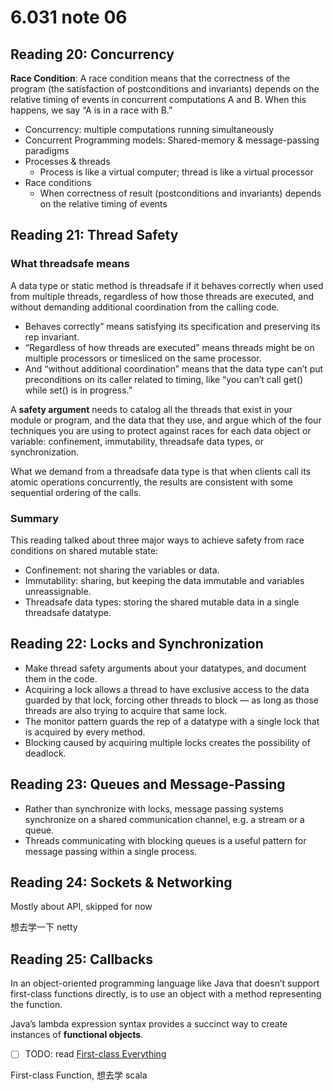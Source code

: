# 6.031 note 06

## Reading 20: Concurrency

**Race Condition**: A race condition means that the correctness of the program (the satisfaction of postconditions and invariants) depends on the relative timing of events in concurrent computations A and B. When this happens, we say “A is in a race with B.”

* Concurrency: multiple computations running simultaneously
* Concurrent Programming models: Shared-memory & message-passing paradigms
* Processes & threads
  * Process is like a virtual computer; thread is like a virtual processor
* Race conditions
  * When correctness of result (postconditions and invariants) depends on the relative timing of events

## Reading 21: Thread Safety

### What threadsafe means

A data type or static method is threadsafe if it behaves correctly when used from multiple threads, regardless of how those threads are executed, and without demanding additional coordination from the calling code.

* Behaves correctly” means satisfying its specification and preserving its rep invariant.
* “Regardless of how threads are executed” means threads might be on multiple processors or timesliced on the same processor.
* And “without additional coordination” means that the data type can’t put preconditions on its caller related to timing, like “you can’t call get() while set() is in progress.”

A **safety argument** needs to catalog all the threads that exist in your module or program, and the data that they use, and argue which of the four techniques you are using to protect against races for each data object or variable: confinement, immutability, threadsafe data types, or synchronization.

What we demand from a threadsafe data type is that when clients call its atomic operations concurrently, the results are consistent with some sequential ordering of the calls.

### Summary

This reading talked about three major ways to achieve safety from race conditions on shared mutable state:

* Confinement: not sharing the variables or data.
* Immutability: sharing, but keeping the data immutable and variables unreassignable.
* Threadsafe data types: storing the shared mutable data in a single threadsafe datatype.

## Reading 22: Locks and Synchronization

* Make thread safety arguments about your datatypes, and document them in the code.
* Acquiring a lock allows a thread to have exclusive access to the data guarded by that lock, forcing other threads to block — as long as those threads are also trying to acquire that same lock.
* The monitor pattern guards the rep of a datatype with a single lock that is acquired by every method.
* Blocking caused by acquiring multiple locks creates the possibility of deadlock.

## Reading 23: Queues and Message-Passing

* Rather than synchronize with locks, message passing systems synchronize on a shared communication channel, e.g. a stream or a queue.
* Threads communicating with blocking queues is a useful pattern for message passing within a single process.

## Reading 24: Sockets & Networking

Mostly about API, skipped for now

想去学一下 netty

## Reading 25: Callbacks

In an object-oriented programming language like Java that doesn’t support first-class functions directly, is to use an object with a method representing the function.

Java’s lambda expression syntax provides a succinct way to create instances of **functional objects**.

- [ ] TODO: read [First-class Everything](http://python-history.blogspot.com/2009/02/first-class-everything.html)

First-class Function, 想去学 scala
